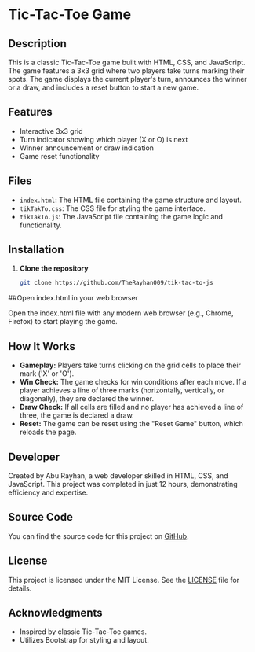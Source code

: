# Tic-Tac-Toe Game

## Description

This is a classic Tic-Tac-Toe game built with HTML, CSS, and JavaScript. The game features a 3x3 grid where two players take turns marking their spots. The game displays the current player's turn, announces the winner or a draw, and includes a reset button to start a new game.

## Features

- Interactive 3x3 grid
- Turn indicator showing which player (X or O) is next
- Winner announcement or draw indication
- Game reset functionality

## Files

- `index.html`: The HTML file containing the game structure and layout.
- `tikTakTo.css`: The CSS file for styling the game interface.
- `tikTakTo.js`: The JavaScript file containing the game logic and functionality.

## Installation

1. **Clone the repository**

   ```bash
   git clone https://github.com/TheRayhan009/tik-tac-to-js

##Open index.html in your web browser

Open the index.html file with any modern web browser (e.g., Chrome, Firefox) to start playing the game.

## How It Works

- **Gameplay:** Players take turns clicking on the grid cells to place their mark ('X' or 'O').
- **Win Check:** The game checks for win conditions after each move. If a player achieves a line of three marks (horizontally, vertically, or diagonally), they are declared the winner.
- **Draw Check:** If all cells are filled and no player has achieved a line of three, the game is declared a draw.
- **Reset:** The game can be reset using the "Reset Game" button, which reloads the page.

## Developer

Created by Abu Rayhan, a web developer skilled in HTML, CSS, and JavaScript. This project was completed in just 12 hours, demonstrating efficiency and expertise.

## Source Code

You can find the source code for this project on [GitHub](https://github.com/TheRayhan009/tik-tac-toe).

## License

This project is licensed under the MIT License. See the [LICENSE](LICENSE) file for details.

## Acknowledgments

- Inspired by classic Tic-Tac-Toe games.
- Utilizes Bootstrap for styling and layout.

